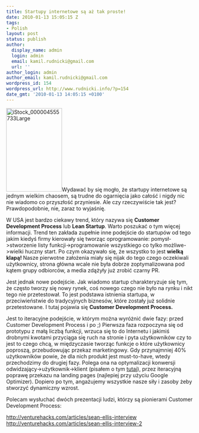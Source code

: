 ```yaml
---
title: Startupy internetowe są aż tak proste!
date: 2010-01-13 15:05:15 Z
tags:
- Polish
layout: post
status: publish
author:
  display_name: admin
  login: admin
  email: kamil.rudnicki@gmail.com
  url: ''
author_login: admin
author_email: kamil.rudnicki@gmail.com
wordpress_id: 154
wordpress_url: http://www.rudnicki.info/?p=154
date_gmt: '2010-01-13 14:05:15 +0100'
---
```


<div>
<p><a href="http://www.rudnicki.info/wp-content/uploads/2010/01/iStock_000004555733Large.png"><img class="alignright size-full wp-image-162" title="iStock_000004555733Large" src="http://www.rudnicki.info/wp-content/uploads/2010/01/iStock_000004555733Large.png" alt="iStock_000004555733Large" width="150" height="225" /></a>Wydawać by się mogło, że startupy internetowe są jednym wielkim chaosem, są trudne do ogarnięcia jako całość i nigdy nic nie wiadomo co przyszłość przyniesie. Ale czy rzeczywiście tak jest? Prawdopodobnie, nie, zaraz to wyjaśnię.</p>
<p>W USA jest bardzo ciekawy trend, który nazywa się <strong>Customer Development Process</strong> lub <strong>Lean Startup</strong>. Warto poszukać o tym więcej informacji. Trend ten zakłada zupełnie inne podejście do startupów od tego jakim kiedyś firmy kierowały się tworząc oprogramowanie: pomysł-&gt;stworzenie listy funkcji-&gt;programowanie wszystkiego co tylko możliwe-&gt;wielki huczny start. Po czym okazywało się, że wszystko to jest <strong>wielką klapą! </strong>Nasze pierwotne założenia miały się nijak do tego czego oczekiwali użytkownicy, strona główna wcale nie była dobrze zoptymalizowana pod kątem grupy odbiorców, a media zdążyły już zrobić czarny PR.</p>
<p>Jest jednak nowe podejście. Jak wiadomo startup charakteryzuje się tym, że często tworzy się nowy rynek, coś nowego czego nie było na rynku i nikt tego nie przetestował. To jest podstawa istnienia startupa, w przeciwieństwie do tradycyjnych biznesów, które zostały już solidnie przetestowane. I tutaj pojawia się <strong>Customer Development Process.</strong></p>
<p>Jest to iteracyjne podejście, w którym można wyróżnić dwie fazy: przed Customer Development Process i po ;) Pierwsza faza rozpoczyna się od prototypu z małą liczbą funkcji, wrzuca się to do Internetu i jakimiś drobnymi kwotami przyciąga się ruch na stronie i pyta użytkowników czy to jest to czego chcą, w międzyczasie tworząc funkcje o które użytkownicy poproszą, przebudowując przekaz marketingowy. Gdy przynajmniej 40% użytkowników powie, że dla nich produkt jest must-to-have, wtedy przechodzimy do drugiej fazy. Polega ona na optymalizacji konwersji odwidzający-&gt;użytkownik-&gt;klient (pisałem o tym <a href="http://www.rudnicki.info/2009/11/06/jak-stworzyc-profitable-biznes/">tutaj</a>), przez iteracyjną poprawę przekazu na landing pages (najlepiej przy użyciu Google Optimizer). Dopiero po tym, angażujemy wszystkie nasze siły i zasoby żeby stworzyć dynamiczny wzrost.</p>
<p>Polecam wysłuchać dwóch prezentacji ludzi, którzy są pionierami Customer Development Process:</p>
<div><a href="http://venturehacks.com/articles/sean-ellis-interview">http://venturehacks.com/articles/sean-ellis-interview</a></div>
<div><a href="http://venturehacks.com/articles/sean-ellis-interview-2">http://venturehacks.com/articles/sean-ellis-interview-2</a></div>
</div>
